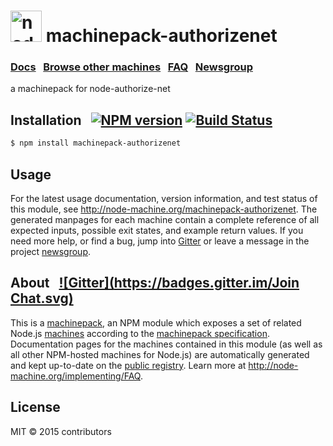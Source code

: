 
<h1>
  <a href="http://node-machine.org" title="Node-Machine public registry"><img alt="node-machine logo" title="Node-Machine Project" src="http://node-machine.org/images/machine-anthropomorph-for-white-bg.png" width="50" /></a>
  machinepack-authorizenet
</h1>

### [Docs](http://node-machine.org/machinepack-authorizenet) &nbsp; [Browse other machines](http://node-machine.org/machinepacks) &nbsp;  [FAQ](http://node-machine.org/implementing/FAQ)  &nbsp;  [Newsgroup](https://groups.google.com/forum/?hl=en#!forum/node-machine)

a machinepack for node-authorize-net


## Installation &nbsp; [![NPM version](https://badge.fury.io/js/machinepack-authorizenet.svg)](http://badge.fury.io/js/machinepack-authorizenet) [![Build Status](https://travis-ci.org/mikermcneil/machinepack-authorizenet.png?branch=master)](https://travis-ci.org/mikermcneil/machinepack-authorizenet)

```sh
$ npm install machinepack-authorizenet
```

## Usage

For the latest usage documentation, version information, and test status of this module, see <a href="http://node-machine.org/machinepack-authorizenet" title="a machinepack for node-authorize-net (for node.js)">http://node-machine.org/machinepack-authorizenet</a>.  The generated manpages for each machine contain a complete reference of all expected inputs, possible exit states, and example return values.  If you need more help, or find a bug, jump into [Gitter](https://gitter.im/node-machine/general) or leave a message in the project [newsgroup](https://groups.google.com/forum/?hl=en#!forum/node-machine).

## About  &nbsp; [![Gitter](https://badges.gitter.im/Join Chat.svg)](https://gitter.im/node-machine/general?utm_source=badge&utm_medium=badge&utm_campaign=pr-badge&utm_content=badge)

This is a [machinepack](http://node-machine.org/machinepacks), an NPM module which exposes a set of related Node.js [machines](http://node-machine.org/spec/machine) according to the [machinepack specification](http://node-machine.org/spec/machinepack).
Documentation pages for the machines contained in this module (as well as all other NPM-hosted machines for Node.js) are automatically generated and kept up-to-date on the <a href="http://node-machine.org" title="Public machine registry for Node.js">public registry</a>.
Learn more at <a href="http://node-machine.org/implementing/FAQ" title="Machine Project FAQ (for implementors)">http://node-machine.org/implementing/FAQ</a>.

## License

MIT &copy; 2015 contributors

